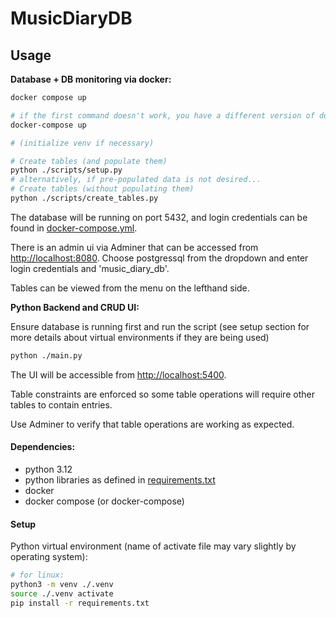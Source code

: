 # MusicDiaryDB

## Usage

**Database + DB monitoring via docker:**
```bash
docker compose up

# if the first command doesn't work, you have a different version of docker compose (use this instead):
docker-compose up

# (initialize venv if necessary)

# Create tables (and populate them)
python ./scripts/setup.py
# alternatively, if pre-populated data is not desired...
# Create tables (without populating them)
python ./scripts/create_tables.py
```

The database will be running on port 5432, and login credentials can be found in [docker-compose.yml](docker-compose.yml).


There is an admin ui via Adminer that can be accessed from [http://localhost:8080](http://localhost:8080).
Choose postgressql from the dropdown and enter login credentials and 'music_diary_db'.

Tables can be viewed from the menu on the lefthand side.



**Python Backend and CRUD UI:**

Ensure database is running first and run the script (see setup section for more details about virtual environments if they are being used)
```bash
python ./main.py
```

The UI will be accessible from [http://localhost:5400](http://localhost:5400).

Table constraints are enforced so some table operations will require other tables to contain entries.

Use Adminer to verify that table operations are working as expected.


#### Dependencies:
- python 3.12
- python libraries as defined in [requirements.txt](requirements.txt)
- docker
- docker compose (or docker-compose)

#### Setup

Python virtual environment (name of activate file may vary slightly by operating system):
```bash
# for linux:
python3 -m venv ./.venv
source ./.venv activate
pip install -r requirements.txt
```

